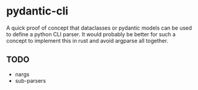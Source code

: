 # pydantic-cli

A quick proof of concept that dataclasses or pydantic models can be used to define a python CLI parser.
It would probably be better for such a concept to implement this in rust and avoid argparse all together.

## TODO
- nargs
- sub-parsers
